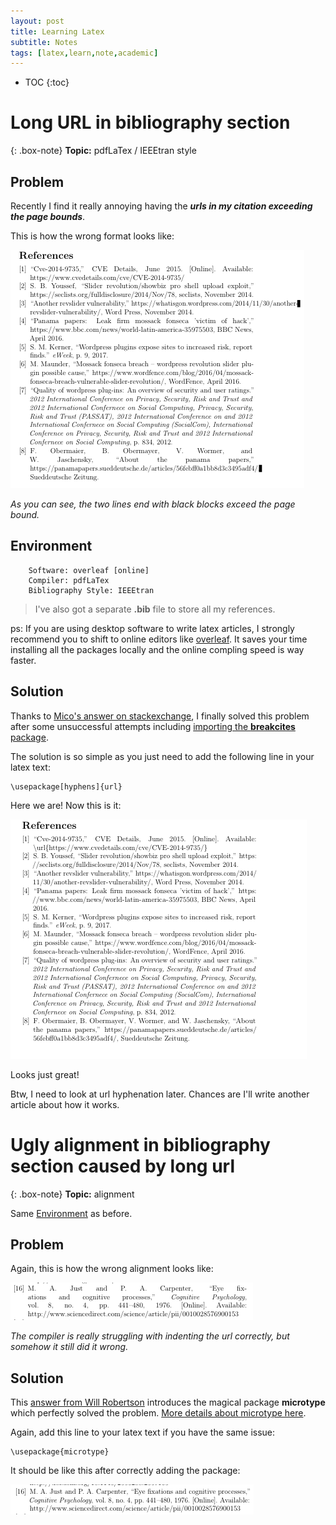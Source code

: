 ```yaml
---
layout: post
title: Learning Latex
subtitle: Notes
tags: [latex,learn,note,academic]
---
```


* TOC
{:toc}

# Long URL in bibliography section

{: .box-note}
**Topic:** pdfLaTex / IEEEtran style

## Problem
Recently I find it really annoying having the _**urls in my citation exceeding the page bounds**_.

This is how the wrong format looks like:  

![Wrong Format](/img/posts/2019-06-09-learning-latex/wrong-format.png)

_As you can see, the two lines end with black blocks exceed the page bound._


## Environment
```
	Software: overleaf [online]  
	Compiler: pdfLaTex  
	Bibliography Style: IEEEtran  
```

> I've also got a separate **.bib** file to store all my references.

ps: If you are using desktop software to write latex articles, I strongly recommend you to shift to online editors like [overleaf](http://overleaf.com). It saves your time installing all the packages locally and the online compling speed is way faster.

## Solution
Thanks to [Mico's answer on stackexchange](https://tex.stackexchange.com/a/88672), I finally solved this problem after some unsuccessful attempts including [importing the **breakcites** package](https://tex.stackexchange.com/a/2774).

The solution is so simple as you just need to add the following line in your latex text:  
```
\usepackage[hyphens]{url}
```

Here we are! Now this is it:  

![Correct Format](/img/posts/2019-06-09-learning-latex/correct-format.png)

Looks just great!

Btw, I need to look at url hyphenation later. Chances are I'll write another article about how it works.

# Ugly alignment in bibliography section caused by long url

{: .box-note}
**Topic:** alignment

Same [Environment](#environment) as before.

## Problem

Again, this is how the wrong alignment looks like:

![Wrong Alignment](/img/posts/2019-06-09-learning-latex/wrong-alignment.png)

_The compiler is really struggling with indenting the url correctly, but somehow it still did it wrong._

## Solution

This [answer from Will Robertson](https://tex.stackexchange.com/a/2780) introduces the magical package **microtype** which perfectly solved the problem. [More details about microtype here](https://ctan.org/pkg/microtype).

Again, add this line to your latex text if you have the same issue:

```
\usepackage{microtype}
```

It should be like this after correctly adding the package:

![Correct Alignment](/img/posts/2019-06-09-learning-latex/correct-alignment.png)
